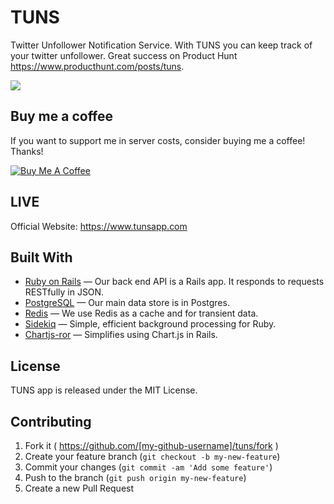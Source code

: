 # TUNS
Twitter Unfollower Notification Service. With TUNS you can keep track of your twitter unfollower. Great success on Product Hunt https://www.producthunt.com/posts/tuns.



<a href="https://i.ibb.co/9HF40hm/Screenshot-2019-04-09-at-12-15-43.png"><img src="https://i.ibb.co/9HF40hm/Screenshot-2019-04-09-at-12-15-43.png" border="0"></a><br />

## Buy me a coffee

If you want to support me in server costs, consider buying me a coffee! Thanks!

<a href="https://www.buymeacoffee.com/582rhJH" target="_blank"><img src="https://www.buymeacoffee.com/assets/img/custom_images/orange_img.png" alt="Buy Me A Coffee" style="height: auto !important;width: auto !important;" ></a>

## LIVE

Official Website: https://www.tunsapp.com

## Built With

- [Ruby on Rails](https://github.com/rails/rails) &mdash; Our back end API is a Rails app. It responds to requests RESTfully in JSON.
- [PostgreSQL](https://www.postgresql.org/) &mdash; Our main data store is in Postgres.
- [Redis](https://redis.io/) &mdash; We use Redis as a cache and for transient data.
- [Sidekiq](http://sidekiq.org) &mdash; Simple, efficient background processing for Ruby.
- [Chartjs-ror](https://github.com/airblade/chartjs-ror) &mdash; Simplifies using Chart.js in Rails.

## License
TUNS app is released under the MIT License.

## Contributing

1. Fork it ( https://github.com/[my-github-username]/tuns/fork )
2. Create your feature branch (`git checkout -b my-new-feature`)
3. Commit your changes (`git commit -am 'Add some feature'`)
4. Push to the branch (`git push origin my-new-feature`)
5. Create a new Pull Request

